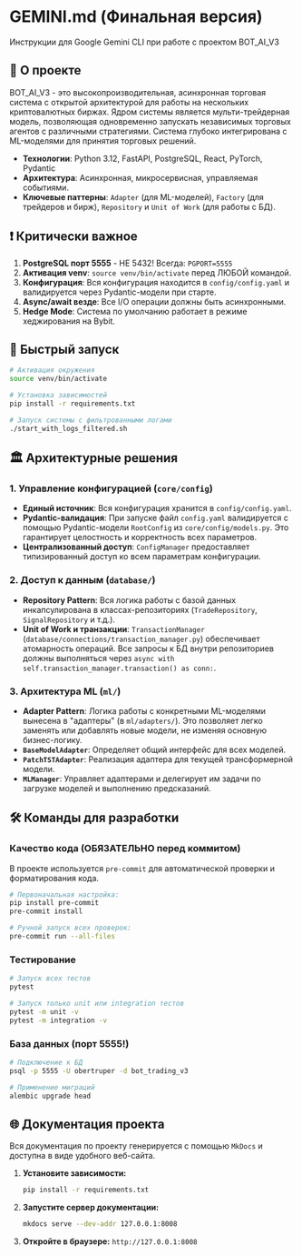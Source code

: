 # GEMINI.md (Финальная версия)

Инструкции для Google Gemini CLI при работе с проектом BOT_AI_V3

## 📖 О проекте

BOT_AI_V3 - это высокопроизводительная, асинхронная торговая система с открытой архитектурой для работы на нескольких криптовалютных биржах. Ядром системы является мульти-трейдерная модель, позволяющая одновременно запускать независимых торговых агентов с различными стратегиями. Система глубоко интегрирована с ML-моделями для принятия торговых решений.

- **Технологии**: Python 3.12, FastAPI, PostgreSQL, React, PyTorch, Pydantic
- **Архитектура**: Асинхронная, микросервисная, управляемая событиями.
- **Ключевые паттерны**: `Adapter` (для ML-моделей), `Factory` (для трейдеров и бирж), `Repository` и `Unit of Work` (для работы с БД).

## ❗ Критически важное

1.  **PostgreSQL порт 5555** - НЕ 5432! Всегда: `PGPORT=5555`
2.  **Активация venv**: `source venv/bin/activate` перед ЛЮБОЙ командой.
3.  **Конфигурация**: Вся конфигурация находится в `config/config.yaml` и валидируется через Pydantic-модели при старте.
4.  **Async/await везде**: Все I/O операции должны быть асинхронными.
5.  **Hedge Mode**: Система по умолчанию работает в режиме хеджирования на Bybit.

## 🚀 Быстрый запуск

```bash
# Активация окружения
source venv/bin/activate

# Установка зависимостей
pip install -r requirements.txt

# Запуск системы с фильтрованными логами
./start_with_logs_filtered.sh
```

## 🏛️ Архитектурные решения

### 1. Управление конфигурацией (`core/config`)
- **Единый источник**: Вся конфигурация хранится в `config/config.yaml`.
- **Pydantic-валидация**: При запуске файл `config.yaml` валидируется с помощью Pydantic-модели `RootConfig` из `core/config/models.py`. Это гарантирует целостность и корректность всех параметров.
- **Централизованный доступ**: `ConfigManager` предоставляет типизированный доступ ко всем параметрам конфигурации.

### 2. Доступ к данным (`database/`)
- **Repository Pattern**: Вся логика работы с базой данных инкапсулирована в классах-репозиториях (`TradeRepository`, `SignalRepository` и т.д.).
- **Unit of Work и транзакции**: `TransactionManager` (`database/connections/transaction_manager.py`) обеспечивает атомарность операций. Все запросы к БД внутри репозиториев должны выполняться через `async with self.transaction_manager.transaction() as conn:`.

### 3. Архитектура ML (`ml/`)
- **Adapter Pattern**: Логика работы с конкретными ML-моделями вынесена в "адаптеры" (в `ml/adapters/`). Это позволяет легко заменять или добавлять новые модели, не изменяя основную бизнес-логику.
- **`BaseModelAdapter`**: Определяет общий интерфейс для всех моделей.
- **`PatchTSTAdapter`**: Реализация адаптера для текущей трансформерной модели.
- **`MLManager`**: Управляет адаптерами и делегирует им задачи по загрузке моделей и выполнению предсказаний.

## 🛠️ Команды для разработки

### Качество кода (ОБЯЗАТЕЛЬНО перед коммитом)

В проекте используется `pre-commit` для автоматической проверки и форматирования кода.

```bash
# Первоначальная настройка:
pip install pre-commit
pre-commit install

# Ручной запуск всех проверок:
pre-commit run --all-files
```

### Тестирование

```bash
# Запуск всех тестов
pytest

# Запуск только unit или integration тестов
pytest -m unit -v
pytest -m integration -v
```

### База данных (порт 5555!)
```bash
# Подключение к БД
psql -p 5555 -U obertruper -d bot_trading_v3

# Применение миграций
alembic upgrade head
```

## 🌐 Документация проекта

Вся документация по проекту генерируется с помощью `MkDocs` и доступна в виде удобного веб-сайта.

1.  **Установите зависимости:**
    ```bash
    pip install -r requirements.txt
    ```
2.  **Запустите сервер документации:**
    ```bash
    mkdocs serve --dev-addr 127.0.0.1:8008
    ```
3.  **Откройте в браузере:** `http://127.0.0.1:8008`
